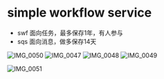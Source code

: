 # simple workflow service

- swf 面向任务，最多保存1年，有人参与
- sqs 面向消息，做多保存14天


![IMG_0050](https://user-images.githubusercontent.com/26485327/71066650-64600400-21b6-11ea-8c2b-3b65b3592c34.jpeg)
![IMG_0047](https://user-images.githubusercontent.com/26485327/71066661-6924b800-21b6-11ea-88a2-73bda8648ea5.jpeg)
![IMG_0048](https://user-images.githubusercontent.com/26485327/71066665-6cb83f00-21b6-11ea-9a51-c7f5af88a46f.jpeg)
![IMG_0049](https://user-images.githubusercontent.com/26485327/71066673-70e45c80-21b6-11ea-8d55-c01e5e3a9a2e.jpeg)

![IMG_0051](https://user-images.githubusercontent.com/26485327/71066931-054ebf00-21b7-11ea-90e0-e735d92e019b.jpeg)
